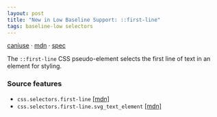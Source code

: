 ```yaml
---
layout: post
title: "New in Low Baseline Support: ::first-line"
tags: baseline-low selectors
---
```


[caniuse](https://caniuse.com/?search=first-line) · [mdn](https://developer.mozilla.org/en-US/search?q=::first-line) · [spec](https://drafts.csswg.org/css-pseudo-4/#first-line-pseudo)

The `::first-line` CSS pseudo-element selects the first line of text in an element for styling.

### Source features

- ``css.selectors.first-line`` [[mdn]](https://developer.mozilla.org/en-US/search?q=css.selectors.first-line)
- ``css.selectors.first-line.svg_text_element`` [[mdn]](https://developer.mozilla.org/en-US/search?q=css.selectors.first-line.svg_text_element)
